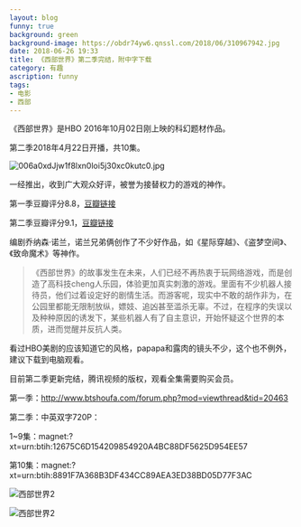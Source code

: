 ```yaml
---
layout: blog
funny: true
background: green
background-image: https://obdr74yw6.qnssl.com/2018/06/310967942.jpg
date: 2018-06-26 19:33
title: 《西部世界》第二季完结，附中字下载
category: 有趣
ascription: funny
tags:
- 电影
- 西部
---
```


《西部世界》是HBO 2016年10月02日刚上映的科幻题材作品。

第二季2018年4月22日开播，共10集。

![006a0xdJjw1f8lxn0loi5j30xc0kutc0.jpg][1]

一经推出，收到广大观众好评，被誉为接替权力的游戏的神作。

第一季豆瓣评分8.8，[豆瓣链接][2]

第二季豆瓣评分9.1，[豆瓣链接][3]

编剧乔纳森·诺兰，诺兰兄弟俩创作了不少好作品，如《星际穿越》、《盗梦空间》、《致命魔术》等神作。

> 《西部世界》的故事发生在未来，人们已经不再热衷于玩网络游戏，而是创造了高科技cheng人乐园，体验更加真实刺激的游戏。里面有不少机器人接待员，他们过着设定好的剧情生活。而游客呢，现实中不敢的胡作非为，在公园里都能无限制放纵，嫖妓、追凶甚至滥杀无辜。不过，在程序的失误以及种种原因的诱发下，某些机器人有了自主意识，开始怀疑这个世界的本质，进而觉醒并反抗人类。

看过HBO美剧的应该知道它的风格，papapa和露肉的镜头不少，这个也不例外，建议下载到电脑观看。

目前第二季更新完结，腾讯视频的版权，观看全集需要购买会员。

第一季：http://www.btshoufa.com/forum.php?mod=viewthread&tid=20463

第二季：中英双字720P：

1~9集：magnet:?xt=urn:btih:12675C6D154209854920A4BC88DF5625D954EE57

第10集：magnet:?xt=urn:btih:8891F7A368B3DF434CC89AEA3ED38BD05D77F3AC

![西部世界2][4]

![西部世界2][5]


  [1]: https://obdr74yw6.qnssl.com/2018/06/310967942.jpg
  [2]: https://movie.douban.com/subject/2338055/
  [3]: https://movie.douban.com/subject/26887174/
  [4]: https://ws1.sinaimg.cn/large/c5095e03gy1fsotnpqav4j22301e0x2i.jpg
  [5]: https://ws1.sinaimg.cn/large/c5095e03gy1fsotnqe62cj22301e0ty8.jpg